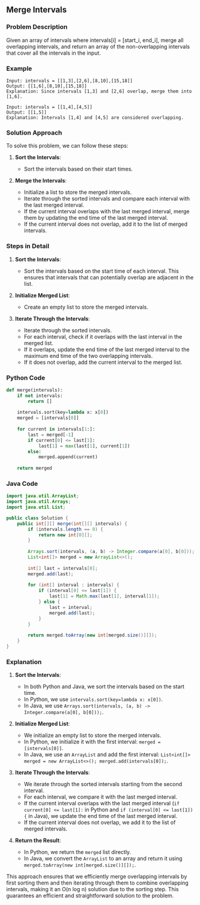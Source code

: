 ## Merge Intervals

### Problem Description
Given an array of intervals where intervals[i] = [start_i, end_i], merge all overlapping intervals, and return an array of the non-overlapping intervals that cover all the intervals in the input.

### Example
```
Input: intervals = [[1,3],[2,6],[8,10],[15,18]]
Output: [[1,6],[8,10],[15,18]]
Explanation: Since intervals [1,3] and [2,6] overlap, merge them into [1,6].
```
```
Input: intervals = [[1,4],[4,5]]
Output: [[1,5]]
Explanation: Intervals [1,4] and [4,5] are considered overlapping.
```

### Solution Approach
To solve this problem, we can follow these steps:
1. **Sort the Intervals**:
   - Sort the intervals based on their start times.

2. **Merge the Intervals**:
   - Initialize a list to store the merged intervals.
   - Iterate through the sorted intervals and compare each interval with the last merged interval.
   - If the current interval overlaps with the last merged interval, merge them by updating the end time of the last merged interval.
   - If the current interval does not overlap, add it to the list of merged intervals.

### Steps in Detail

1. **Sort the Intervals**:
   - Sort the intervals based on the start time of each interval. This ensures that intervals that can potentially overlap are adjacent in the list.

2. **Initialize Merged List**:
   - Create an empty list to store the merged intervals.

3. **Iterate Through the Intervals**:
   - Iterate through the sorted intervals.
   - For each interval, check if it overlaps with the last interval in the merged list.
   - If it overlaps, update the end time of the last merged interval to the maximum end time of the two overlapping intervals.
   - If it does not overlap, add the current interval to the merged list.

### Python Code
```python
def merge(intervals):
    if not intervals:
        return []
    
    intervals.sort(key=lambda x: x[0])
    merged = [intervals[0]]
    
    for current in intervals[1:]:
        last = merged[-1]
        if current[0] <= last[1]:
            last[1] = max(last[1], current[1])
        else:
            merged.append(current)
    
    return merged
```

### Java Code
```java
import java.util.ArrayList;
import java.util.Arrays;
import java.util.List;

public class Solution {
    public int[][] merge(int[][] intervals) {
        if (intervals.length == 0) {
            return new int[0][];
        }
        
        Arrays.sort(intervals, (a, b) -> Integer.compare(a[0], b[0]));
        List<int[]> merged = new ArrayList<>();
        
        int[] last = intervals[0];
        merged.add(last);
        
        for (int[] interval : intervals) {
            if (interval[0] <= last[1]) {
                last[1] = Math.max(last[1], interval[1]);
            } else {
                last = interval;
                merged.add(last);
            }
        }
        
        return merged.toArray(new int[merged.size()][]);
    }
}
```

### Explanation

1. **Sort the Intervals**:
   - In both Python and Java, we sort the intervals based on the start time.
   - In Python, we use `intervals.sort(key=lambda x: x[0])`.
   - In Java, we use `Arrays.sort(intervals, (a, b) -> Integer.compare(a[0], b[0]));`.

2. **Initialize Merged List**:
   - We initialize an empty list to store the merged intervals.
   - In Python, we initialize it with the first interval: `merged = [intervals[0]]`.
   - In Java, we use an `ArrayList` and add the first interval: `List<int[]> merged = new ArrayList<>(); merged.add(intervals[0]);`.

3. **Iterate Through the Intervals**:
   - We iterate through the sorted intervals starting from the second interval.
   - For each interval, we compare it with the last merged interval.
   - If the current interval overlaps with the last merged interval (`if current[0] <= last[1]:` in Python and `if (interval[0] <= last[1]) {` in Java), we update the end time of the last merged interval.
   - If the current interval does not overlap, we add it to the list of merged intervals.

4. **Return the Result**:
   - In Python, we return the `merged` list directly.
   - In Java, we convert the `ArrayList` to an array and return it using `merged.toArray(new int[merged.size()][]);`.

This approach ensures that we efficiently merge overlapping intervals by first sorting them and then iterating through them to combine overlapping intervals, making it an O(n log n) solution due to the sorting step. This guarantees an efficient and straightforward solution to the problem.